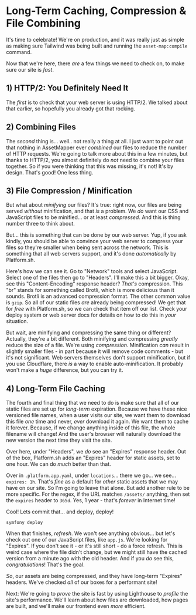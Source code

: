 # Long-Term Caching, Compression & File Combining

It's time to celebrate! We're on production, and it was really just as simple as
making sure Tailwind was being built and running the `asset-map:compile` command.

Now that we're here, there *are* a few things we need to check on, to make
sure our site is *fast*.

## 1) HTTP/2: You Definitely Need It

The *first* is to check that your web server is using HTTP/2. We talked about
that earlier, so hopefully you already got that rocking.

## 2) Combining Files

The *second* thing is... well.. not really a thing at all. I just want to point
out that nothing in AssetMapper ever *combined* our files to reduce the number of HTTP
requests. We're going to talk more about this in a few minutes, but thanks to HTTP/2,
you almost definitely do *not* need to combine your files together. So if you were
thinking that this was missing, it's not! It's by design. That's good! One less thing.

## 3) File Compression / Minification

But what about *minifying* our files? It's true: right now, our files are being
served *without* minification, and that *is* a problem. We *do* want our CSS and
JavaScript files to be minified... or at least *compressed*. And this is thing
number three to think about.

But... this is something that can be done by our web server. Yup, if you ask kindly,
you should be able to convince your web server to compress your files so they're
smaller when being sent across the network. This is something that all web servers
support, and it's done *automatically* by Platform.sh.

Here's how we can see it. Go to "Network" tools and select JavaScript. Select one
of the files then go to "Headers". I'll make this a bit bigger. Okay,
see this "Content-Encoding" response header? *That's* compression. This "br" stands
for something called Brotli, which is more delicious than it sounds. Brotli is
an advanced compression format. The other common value is `gzip`. So all of our static
files *are* already being compressed! We get that for *free* with Platform.sh,
so we can check that item off our list. Check your deploy system or web server
docs for details on how to do this in *your* situation.

But wait, are minifying and compressing the same thing or different? Actually,
they're a bit different. Both minifying and compressing *greatly* reduce the size
of a file. We're using *compression*. Minification *can* result in slightly smaller
files - in part because it will remove code comments - but it's not significant.
Web servers themselves don't support minification, but if you use Cloudflare,
there *is* a way to enable auto-minification. It probably won't make a *huge*
difference, but you can try it.

## 4) Long-Term File Caching

The fourth and final thing that we need to do is make sure that all of our static
files are set up for *long-term* expiration. Because we have these nice versioned
file names, when a user visits our site, we want them to download this file *one*
time and never, *ever* download it again. We want them to cache it forever. Because,
if we change anything inside of this file, the whole filename will change! And the
user's browser will naturally download the new version the next time they visit
the site.

Over here, under "Headers", we *do* see an "Expires" response header. Out of the box,
Platform.sh adds an "Expires" header for static assets, set to one hour.
We can do *much* better than that.

Over in `.platform.app.yaml`, under `locations`... there we go... we see...
`expires: 1h`. That's *fine* as a default for *other* static assets that we may have
on our site. So I'm going to leave that alone. But add another rule to
be more specific. For the regex, if the URL matches `/assets/` anything, then
set the `expires` header to `365d`. Yes, 1 year - that's *forever* in Internet
time!

Cool! Lets commit that... and deploy, deploy!

```terminal-silent skip-ci
symfony deploy
```

When that finishes, *refresh*. We won't see anything obvious... but let's check
out one of our JavaScript files, like `app.js`. We're looking for "Expires". If
you don't  see it - or it's still short - do a force refresh. This is weird case
where the file didn't change, but we might still have the cached version from a
minute ago with the old header. And if you *do* see this, *congratulations*! That's
the goal.

*So*, our assets are being compressed, and they have long-term "Expires" headers.
We've checked *all* of our boxes for a performant site!

Next: We're going to *prove* the site is fast by using Lighthouse to
*profile* the site's performance. We'll learn about how files are downloaded, how
pages are built, and we'll make our frontend even *more* efficient.
